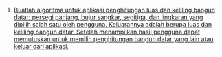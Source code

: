 1. [Buatlah algoritma untuk aplikasi penghitungan luas dan keliling bangun datar: persegi panjang, bujur sangkar, segitiga, dan lingkaran yang dipilih salah satu oleh pengguna. Keluarannya adalah berupa luas dan keliling bangun datar. Setelah menampilkan hasil,pengguna dapat memutuskan untuk memilih penghitungan bangun datar yang lain atau keluar dari aplikasi.](/Praktikum/1Praktikum/Flowchart.pdf)